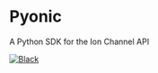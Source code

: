 # Pyonic
A Python SDK for the Ion Channel API 

[![Black](https://github.com/ion-channel/Pyonic/actions/workflows/black.yml/badge.svg)](https://github.com/ion-channel/Pyonic/actions/workflows/black.yml)
